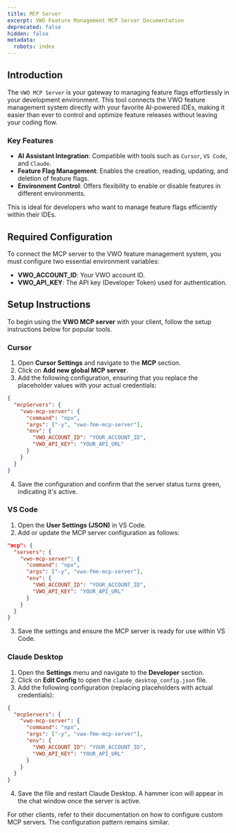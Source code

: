 ```yaml
---
title: MCP Server
excerpt: VWO Feature Management MCP Server Documentation
deprecated: false
hidden: false
metadata:
  robots: index
---
```

## Introduction

The `VWO MCP Server` is your gateway to managing feature flags effortlessly in your development environment. This tool connects the VWO feature management system directly with your favorite AI-powered IDEs, making it easier than ever to control and optimize feature releases without leaving your coding flow.

### Key Features

* **AI Assistant Integration**: Compatible with tools such as `Cursor`, `VS Code`, and `Claude`.
* **Feature Flag Management**: Enables the creation, reading, updating, and deletion of feature flags.
* **Environment Control**: Offers flexibility to enable or disable features in different environments.

This is ideal for developers who want to manage feature flags efficiently within their IDEs.

## Required Configuration

To connect the MCP server to the VWO feature management system, you must configure two essential environment variables:

* **VWO\_ACCOUNT\_ID**: Your VWO account ID.
* **VWO\_API\_KEY**: The API key (Developer Token) used for authentication.

## Setup Instructions

To begin using the **VWO MCP server** with your client, follow the setup instructions below for popular tools.

### Cursor

1. Open **Cursor Settings** and navigate to the **MCP** section.
2. Click on **Add new global MCP server**.
3. Add the following configuration, ensuring that you replace the placeholder values with your actual credentials:

```json
{
  "mcpServers": {
    "vwo-mcp-server": {
      "command": "npx",
      "args": ["-y", "vwo-fme-mcp-server"],
      "env": {
        "VWO_ACCOUNT_ID": "YOUR_ACCOUNT_ID",
        "VWO_API_KEY": "YOUR_API_URL"
      }
    }
  }
}

```

4. Save the configuration and confirm that the server status turns green, indicating it's active.

### VS Code

1. Open the **User Settings (JSON)** in VS Code.
2. Add or update the MCP server configuration as follows:

```json
"mcp": {
  "servers": {
    "vwo-mcp-server": {
      "command": "npx",
      "args": ["-y", "vwo-fme-mcp-server"],
      "env": {
        "VWO_ACCOUNT_ID": "YOUR_ACCOUNT_ID",
        "VWO_API_KEY": "YOUR_API_URL"
      }
    }
  }
}
```

3. Save the settings and ensure the MCP server is ready for use within VS Code.

### Claude Desktop

1. Open the **Settings** menu and navigate to the **Developer** section.
2. Click on **Edit Config** to open the `claude_desktop_config.json` file.
3. Add the following configuration (replacing placeholders with actual credentials):

```json
{
  "mcpServers": {
    "vwo-mcp-server": {
      "command": "npx",
      "args": ["-y", "vwo-fme-mcp-server"],
      "env": {
        "VWO_ACCOUNT_ID": "YOUR_ACCOUNT_ID",
        "VWO_API_KEY": "YOUR_API_URL"
      }
    }
  }
}
```

4. Save the file and restart Claude Desktop. A hammer icon will appear in the chat window once the server is active.

For other clients, refer to their documentation on how to configure custom MCP servers. The configuration pattern remains similar.